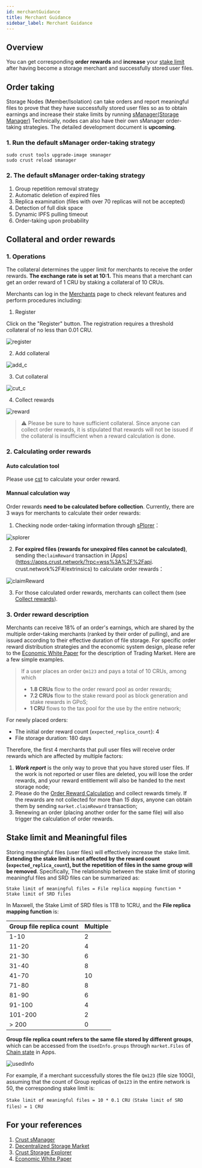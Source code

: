 ```yaml
---
id: merchantGuidance
title: Merchant Guidance
sidebar_label: Merchant Guidance
---
```


## Overview

You can get corresponding **order rewards** and **increase** your [stake limit](validator.md#staking-rewards) after having become a storage merchant and successfully stored user files.  

## Order taking

Storage Nodes (Member/Isolation) can take orders and report meaningful files to prove that they have successfully stored user files so as to obtain earnings and increase their stake limits by running [sManager(Storage Manager)](https://github.com/crustio/crust-smanager)  Technically, nodes can also have their own sManager order-taking strategies. The detailed development document is **upcoming**.

### 1. Run the default sManager order-taking strategy

```shell
sudo crust tools upgrade-image smanager
sudo crust reload smanager 
```

### 2. The default sManager order-taking strategy

1. Group repetition removal strategy
2. Automatic deletion of expired files
3. Replica examination (files with over 70 replicas will not be accepted)
4. Detection of full disk space
5. Dynamic IPFS pulling timeout
6. Order-taking upon probability

## Collateral and order rewards

### 1. Operations

The collateral determines the upper limit for merchants to receive the order rewards. **The exchange rate is set at 10:1.** This means that a merchant can get an order reward of 1 CRU by staking a collateral of 10 CRUs.

Merchants can log in the [Merchants](https://apps.crust.network/?rpc=wss%3A%2F%2Fapi.crust.network%2F#/market) page to check relevant features and perform procedures including:

1. Register

Click on the "Register" button. The registration requires a threshold collateral of no less than 0.01 CRU.

![register](assets/merchant/register.png)

2. Add collateral

![add_c](assets/merchant/add_c.png)

3. Cut collateral

![cut_c](assets/merchant/cut_c.png)

4. Collect rewards

![reward](assets/merchant/reward.png)

> ⚠️ Please be sure to have sufficient collateral. Since anyone can collect order rewards, it is stipulated that rewards will not be issued if the collateral is insufficient when a reward calculation is done.

### 2. Calculating order rewards

#### Auto calculation tool

Please use [cst](https://www.npmjs.com/package/crust-storage-tool) to calculate your order reward.

#### Mannual calculation way

Order rewards **need to be calculated before collection**. Currently, there are 3 ways for merchants to calculate their order rewards:

1. Checking node order-taking information through [sPlorer](https://splorer.crust.network/home/mr)：

![splorer](assets/merchant/splorer.png)

2. **For expired files (rewards for unexpired files cannot be calculated)**, sending the`claimReward` transaction in [Apps](https://apps.crust.network/?rpc=wss%3A%2F%2Fapi. crust.network%2F#/extrinsics) to calculate order rewards：

![claimReward](assets/merchant/calculate.png)

3. For those calculated order rewards, merchants can collect them (see [Collect rewards](#1-procedures)).

### 3. Order reward description

Merchants can receive 18% of an order's earnings, which are shared by the multiple order-taking merchants (ranked by their order of pulling), and are issued according to their effective duration of file storage. For specific order reward distribution strategies and the economic system design, please refer to the [Economic White Paper](https://crust.network/download/ecowhitepaper_en.pdf) for the description of Trading Market. Here are a few simple examples.

> If a user places an order `Qm123` and pays a total of 10 CRUs, among which 
>
> - **1.8 CRUs** flow to the order reward pool as order rewards;
> - **7.2 CRUs** flow to the stake reward pool as block generation and stake rewards in GPoS;
> - **1 CRU** flows to the tax pool for the use by the entire network;

For newly placed orders:

- The initial order reward count (`expected_replica_count`): 4
- File storage duration: 180 days

Therefore, the first 4 merchants that pull user files will receive order rewards which are affected by multiple factors:

1. ***Work report*** is the only way to prove that you have stored user files. If the work is not reported or user files are deleted, you will lose the order rewards, and your reward entitlement will also be handed to the next storage node;
2. Please do the [Order Reward Calculation](#2-calculating-order-rewards) and collect rewards timely. If the rewards are not collected for more than *15 days*, anyone can obtain them by sending `market.claimReward` transaction;
3. Renewing an order (placing another order for the same file) will also trigger the calculation of order rewards.

## Stake limit and Meaningful files

Storing meaningful files (user files) will effectively increase the stake limit. **Extending the stake limit is not affected by the reward count (`expected_replica_count`), but the repetition of files in the same group will be removed**. Specifically, The relationship between the stake limit of storing meaningful files and SRD files can be summarized as:

```shell
Stake limit of meaningful files = File replica mapping function * Stake limit of SRD files
```

In Maxwell, the Stake Limit of SRD files is 1TB to 1CRU, and the **File replica mapping function** is:

| Group file replica count | Multiple |
|-----------------|------|
| 1-10            | 2    |
| 11-20           | 4    |
| 21-30           | 6    |
| 31-40           | 8    |
| 41-70           | 10    |
| 71-80           | 8    |
| 81-90           | 6    |
| 91-100          | 4    |
| 101-200         | 2    |
| > 200           | 0    |

 **Group file replica count refers to the same file stored by different groups**, which can be accessed from the `UsedInfo.groups` through `market.Files` of [Chain state](https://apps.crust.network/?rpc=wss%3A%2F%2Fapi.crust.network%2F#/chainstate) in Apps.

![usedInfo](assets/merchant/usedinfo.png)

For example, if a merchant successfully stores the file `Qm123` (file size 100G), assuming that the count of Group replicas of `Qm123` in the entire network is 50, the corresponding stake limit is:

```shell
Stake limit of meaningful files = 10 * 0.1 CRU（Stake limit of SRD files）= 1 CRU
```

## For your references

1. [Crust sManager](https://github.com/crustio/crust-smanager)
2. [Decentralized Storage Market](DSM.md)
3. [Crust Storage Explorer](crust-storage-explorer.md)
4. [Economic White Paper](https://crust.network/download/ecowhitepaper_en.pdf)
